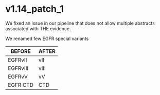 # v1.14_patch_1
We fixed an issue in our pipeline that does not allow multiple abstracts associated with THE evidence.

We renamed few EGFR special variants

BEFORE | AFTER
--- | ---
EGFRvII | vII 
EGFRvIII | vIII
EGFRvV | vV
EGFR CTD | CTD
